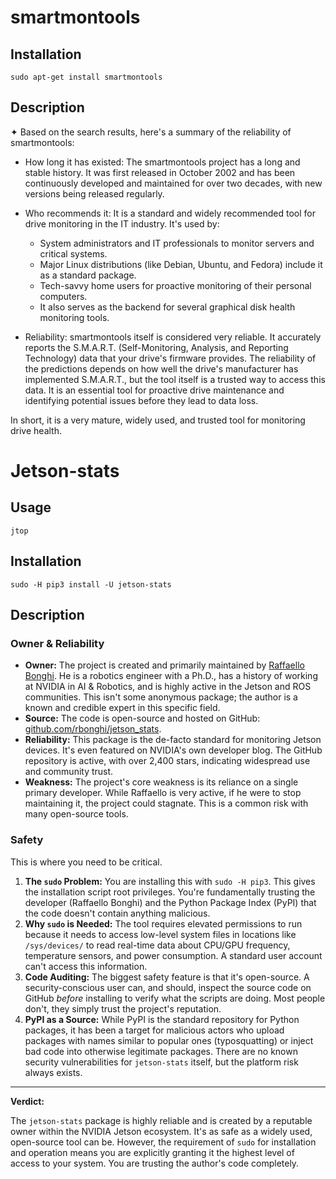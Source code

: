 
# smartmontools

## Installation
`sudo apt-get install smartmontools`

## Description
✦ Based on the search results, here's a summary of the reliability of smartmontools:

   * How long it has existed: The smartmontools project has a long and stable history. It was first
     released in October 2002 and has been continuously developed and maintained for over two
     decades, with new versions being released regularly.

   * Who recommends it: It is a standard and widely recommended tool for drive monitoring in the IT
     industry. It's used by:
       * System administrators and IT professionals to monitor servers and critical systems.
       * Major Linux distributions (like Debian, Ubuntu, and Fedora) include it as a standard
         package.
       * Tech-savvy home users for proactive monitoring of their personal computers.
       * It also serves as the backend for several graphical disk health monitoring tools.

   * Reliability: smartmontools itself is considered very reliable. It accurately reports the
     S.M.A.R.T. (Self-Monitoring, Analysis, and Reporting Technology) data that your drive's
     firmware provides. The reliability of the predictions depends on how well the drive's
     manufacturer has implemented S.M.A.R.T., but the tool itself is a trusted way to access this
     data. It is an essential tool for proactive drive maintenance and identifying potential issues
     before they lead to data loss.

  In short, it is a very mature, widely used, and trusted tool for monitoring drive health.


# Jetson-stats

## Usage
`jtop`

## Installation
`sudo -H pip3 install -U jetson-stats`

## Description


### Owner & Reliability

* **Owner:** The project is created and primarily maintained by [Raffaello Bonghi](https://github.com/rbonghi). He is a robotics engineer with a Ph.D., has a history of working at NVIDIA in AI & Robotics, and is highly active in the Jetson and ROS communities. This isn't some anonymous package; the author is a known and credible expert in this specific field.
* **Source:** The code is open-source and hosted on GitHub: [github.com/rbonghi/jetson_stats](https://github.com/rbonghi/jetson_stats).
* **Reliability:** This package is the de-facto standard for monitoring Jetson devices. It's even featured on NVIDIA's own developer blog. The GitHub repository is active, with over 2,400 stars, indicating widespread use and community trust.
* **Weakness:** The project's core weakness is its reliance on a single primary developer. While Raffaello is very active, if he were to stop maintaining it, the project could stagnate. This is a common risk with many open-source tools.

### Safety

This is where you need to be critical.

1.  **The `sudo` Problem:** You are installing this with `sudo -H pip3`. This gives the installation script root privileges. You're fundamentally trusting the developer (Raffaello Bonghi) and the Python Package Index (PyPI) that the code doesn't contain anything malicious.
2.  **Why `sudo` is Needed:** The tool requires elevated permissions to run because it needs to access low-level system files in locations like `/sys/devices/` to read real-time data about CPU/GPU frequency, temperature sensors, and power consumption. A standard user account can't access this information.
3.  **Code Auditing:** The biggest safety feature is that it's open-source. A security-conscious user can, and should, inspect the source code on GitHub *before* installing to verify what the scripts are doing. Most people don't, they simply trust the project's reputation.
4.  **PyPI as a Source:** While PyPI is the standard repository for Python packages, it has been a target for malicious actors who upload packages with names similar to popular ones (typosquatting) or inject bad code into otherwise legitimate packages. There are no known security vulnerabilities for `jetson-stats` itself, but the platform risk always exists.

---

**Verdict:**

The `jetson-stats` package is highly reliable and is created by a reputable owner within the NVIDIA Jetson ecosystem. It's as safe as a widely used, open-source tool can be. However, the requirement of `sudo` for installation and operation means you are explicitly granting it the highest level of access to your system. You are trusting the author's code completely.

